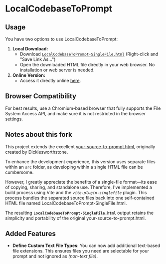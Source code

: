 # LocalCodebaseToPrompt
## Usage

You have two options to use LocalCodebaseToPrompt:

1.  **Local Download:**
    * Download [`LocalCodebaseToPrompt-SingleFile.html`](https://raw.githubusercontent.com/herzkoenig/LocalCodebaseToPrompt/main/LocalCodebaseToPrompt-SingleFile.html) (Right-click and "Save Link As...")
    * Open the downloaded HTML file directly in your web browser. No installation or web server is needed.
2.  **Online Version:**
    * Access it directly online [here](https://htmlpreview.github.io/?https://github.com/herzkoenig/LocalCodebaseToPrompt/blob/main/LocalCodebaseToPrompt-SingleFile.html).

## Browser Compatibility
For best results, use a Chromium-based browser that fully supports the File System Access API, and make sure it is not restricted in the browser settings.

## Notes about this fork
This project extends the excellent [your-source-to-prompt.html](https://github.com/Dicklesworthstone/your-source-to-prompt.html), originally created by Dicklesworthstone.

To enhance the development experience, this version uses separate files within an `src` folder, as developing within a single HTML file can be cumbersome.

However, I greatly appreciate the benefits of a single-file format—its ease of copying, sharing, and standalone use. Therefore, I've implemented a build process using Vite and the *`vite-plugin-singlefile`* plugin. This process bundles the separated source files back into one self-contained HTML file named LocalCodebaseToPrompt-SingleFile.html.

The resulting **`LocalCodebaseToPrompt-SingleFile.html`** output retains the simplicity and portability of the original your-source-to-prompt.html.

## Added Features
*   **Define Custom Text File Types**: You can now add additional text-based file extensions. This ensures files you need are selectable for your prompt and not ignored as *(non-text file)*.

